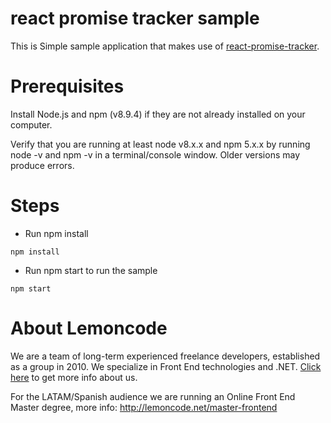 # react promise tracker sample

This is Simple sample application that makes use of [react-promise-tracker](https://github.com/Lemoncode/react-promise-tracker).

# Prerequisites
Install Node.js and npm (v8.9.4) if they are not already installed on your computer.

Verify that you are running at least node v8.x.x and npm 5.x.x by running node -v and npm -v in a terminal/console window. Older versions may produce errors.

# Steps
* Run npm install 

```npm install```

* Run npm start to run the sample 

```npm start```
# About Lemoncode

We are a team of long-term experienced freelance developers, established as a group in 2010.
We specialize in Front End technologies and .NET. [Click here](http://lemoncode.net/services/en/#en-home) to get more info about us.

For the LATAM/Spanish audience we are running an Online Front End Master degree, more info: http://lemoncode.net/master-frontend



